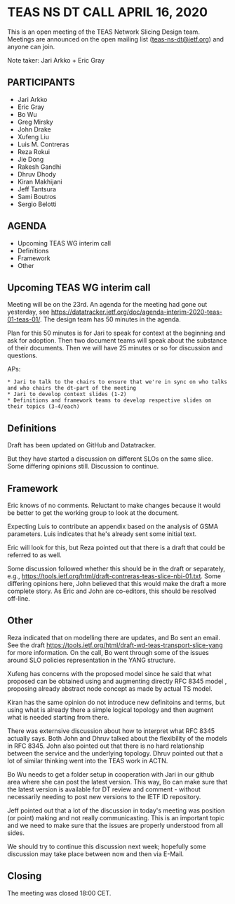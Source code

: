 # TEAS NS DT CALL APRIL 16, 2020
 
This is an open meeting of the TEAS Network Slicing Design team. Meetings are announced on the open mailing list (teas-ns-dt@ietf.org) and anyone can join.

Note taker: Jari Arkko + Eric Gray
 
## PARTICIPANTS
 
* Jari Arkko
* Eric Gray
* Bo Wu
* Greg Mirsky
* John Drake
* Xufeng Liu
* Luis M. Contreras
* Reza Rokui
* Jie Dong
* Rakesh Gandhi
* Dhruv Dhody
* Kiran Makhijani
* Jeff Tantsura
* Sami Boutros
* Sergio Belotti
 
## AGENDA
 
* Upcoming TEAS WG interim call
* Definitions
* Framework
* Other
 
## Upcoming TEAS WG interim call
 
Meeting will be on the 23rd. An agenda for the meeting had gone out yesterday, see https://datatracker.ietf.org/doc/agenda-interim-2020-teas-01-teas-01/. The design team has 50 minutes in the agenda.
 
Plan for this 50 minutes is for Jari to speak for context at the beginning and ask for adoption. Then two document teams will speak about the substance of their documents. Then we will have 25 minutes or so for discussion and questions.
 
APs:
    
    * Jari to talk to the chairs to ensure that we're in sync on who talks and who chairs the dt-part of the meeting
    * Jari to develop context slides (1-2)
    * Definitions and framework teams to develop respective slides on their topics (3-4/each)
 
## Definitions
 
Draft has been updated on GitHub and Datatracker.
 
But they have started a discussion on different SLOs on the same slice. Some differing opinions still. Discussion to continue.
 
## Framework
 
Eric knows of no comments.  Reluctant to make changes because it would be better to get the working group to look at the document.
 
Expecting Luis to contribute an appendix based on the analysis of GSMA parameters. Luis indicates that he's already sent some initial text.
 
Eric will look for this, but Reza pointed out that there is a draft that could be referred to as well.
 
Some discussion followed whether this should be in the draft or separately, e.g., https://tools.ietf.org/html/draft-contreras-teas-slice-nbi-01.txt. Some differing opinions here, John believed that this would make the draft a more complete story.  As Eric and John are co-editors, this should be resolved off-line.
 
## Other
 
Reza indicated that on modelling there are updates, and Bo sent an email. See the draft https://tools.ietf.org/html/draft-wd-teas-transport-slice-yang for more information. On the call, Bo went through some of the issues around SLO policies representation in the YANG structure.
 
Xufeng has concerns  with the proposed model since he said that what proposed can be obtained using and augmenting directly RFC 8345 model , proposing already abstract node concept as made by actual TS model.
 
Kiran has the same opinion do not introduce new definitoins and terms, but using what is already there a simple logical topology and then augment what is needed starting from there.
 
There was externsive discussion about how to interpret what RFC 8345 actually says.  Both John and Dhruv talked about the flexibility of the models in RFC 8345.  John also pointed out that there is no hard relationship between the service and the underlying topology.  Dhruv pointed out that a lot of similar thinking went into the TEAS work in ACTN.
 
 Bo Wu needs to get a folder setup in cooperation with Jari in our github area  where she can post the latest version.  This way, Bo can make sure that the latest version is available for DT review and comment - without necessarily needing to post new versions to the IETF ID repository.
 
Jeff pointed out that a lot of the discussion in today's meeting was position (or point) making and not really communicasting.  This is an important topic and we need to make sure that the issues are properly understood from all sides.
 
We should try to continue this discussion next week; hopefully some discussion may take place between now and then via E-Mail.
 
 
## Closing
 
The meeting was closed 18:00 CET.


